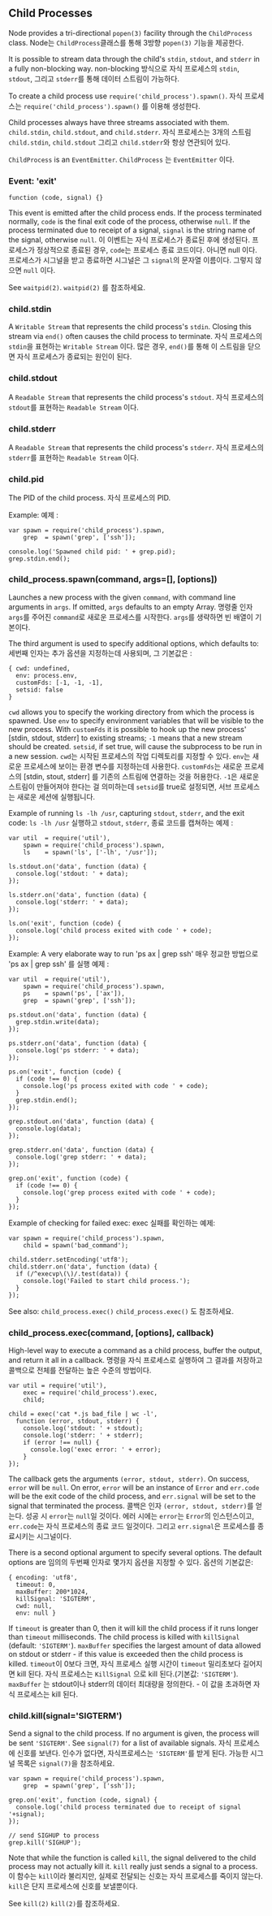 ## Child Processes

Node provides a tri-directional `popen(3)` facility through the `ChildProcess`
class.
Node는 `ChildProcess`클래스를 통해 3방향 `popen(3)` 기능을 제공한다.

It is possible to stream data through the child's `stdin`, `stdout`, and
`stderr` in a fully non-blocking way.
non-blocking 방식으로 자식 프로세스의 `stdin`, `stdout`, 그리고 `stderr`를 통해
데이터 스트림이 가능하다.

To create a child process use `require('child_process').spawn()`.
자식 프로세스는 `require('child_process').spawn()` 를 이용해 생성한다.

Child processes always have three streams associated with them. `child.stdin`,
`child.stdout`, and `child.stderr`.
자식 프로세스는 3개의 스트림 `child.stdin`, `child.stdout` 그리고 `child.stderr`와
항상 연관되어 있다.

`ChildProcess` is an `EventEmitter`.
`ChildProcess` 는 `EventEmitter` 이다.

### Event:  'exit'

`function (code, signal) {}`

This event is emitted after the child process ends. If the process terminated
normally, `code` is the final exit code of the process, otherwise `null`. If
the process terminated due to receipt of a signal, `signal` is the string name
of the signal, otherwise `null`.
이 이벤트는 자식 프로세스가 종료된 후에 생성된다. 프로세스가 정상적으로 종료된 경우,
`code`는 프로세스 종료 코드이다. 아니면 null 이다. 프로세스가 시그널을 받고 종료하면
시그널은 그 `signal`의 문자열 이름이다. 그렇지 않으면 `null` 이다.

See `waitpid(2)`.
`waitpid(2)` 를 참조하세요.

### child.stdin

A `Writable Stream` that represents the child process's `stdin`.
Closing this stream via `end()` often causes the child process to terminate.
자식 프로세스의 `stdin`을 표현하는 `Writable Stream` 이다. 많은 경우, `end()`를 통해 이
스트림을 닫으면 자식 프로세스가 종료되는 원인이 된다.

### child.stdout

A `Readable Stream` that represents the child process's `stdout`.
자식 프로세스의 `stdout`를 표현하는 `Readable Stream` 이다.

### child.stderr

A `Readable Stream` that represents the child process's `stderr`.
자식 프로세스의 `stderr`를 표현하는 `Readable Stream` 이다.

### child.pid

The PID of the child process.
자식 프로세스의 PID.

Example:
예제 :

    var spawn = require('child_process').spawn,
        grep  = spawn('grep', ['ssh']);

    console.log('Spawned child pid: ' + grep.pid);
    grep.stdin.end();


### child_process.spawn(command, args=[], [options])

Launches a new process with the given `command`, with  command line arguments in `args`.
If omitted, `args` defaults to an empty Array.
명령줄 인자 `args`를 주어진 `command`로 새로운 프로세스를 시작한다. `args`를 생략하면 빈 배열이
기본이다.

The third argument is used to specify additional options, which defaults to:
세번째 인자는 추가 옵션을 지정하는데 사용되며, 그 기본값은 :

    { cwd: undefined,
      env: process.env,
      customFds: [-1, -1, -1],
      setsid: false
    }

`cwd` allows you to specify the working directory from which the process is spawned.
Use `env` to specify environment variables that will be visible to the new process.
With `customFds` it is possible to hook up the new process' [stdin, stdout, stderr] to
existing streams; `-1` means that a new stream should be created. `setsid`,
if set true, will cause the subprocess to be run in a new session.
`cwd`는 시작된 프로세스의 작업 디렉토리를 지정할 수 있다. `env`는 새로운 프로세스에 보이는 환경 변수를
지정하는데 사용한다. `customFds`는 새로운 프로세스의 [stdin, stout, stderr] 를 기존의 스트림에
연결하는 것을 허용한다. `-1`은 새로운 스트림이 만들어져야 한다는 걸 의미하는데 `setsid`를 true로
설정되면, 서브 프로세스는 새로운 세션에 실행됩니다.

Example of running `ls -lh /usr`, capturing `stdout`, `stderr`, and the exit code:
`ls -lh /usr` 실행하고 `stdout`, `stderr`, 종료 코드를 캡쳐하는 예제 :

    var util  = require('util'),
        spawn = require('child_process').spawn,
        ls    = spawn('ls', ['-lh', '/usr']);

    ls.stdout.on('data', function (data) {
      console.log('stdout: ' + data);
    });

    ls.stderr.on('data', function (data) {
      console.log('stderr: ' + data);
    });

    ls.on('exit', function (code) {
      console.log('child process exited with code ' + code);
    });


Example: A very elaborate way to run 'ps ax | grep ssh'
매우 정교한 방법으로 'ps ax | grep ssh' 를 실행 예제 :

    var util  = require('util'),
        spawn = require('child_process').spawn,
        ps    = spawn('ps', ['ax']),
        grep  = spawn('grep', ['ssh']);

    ps.stdout.on('data', function (data) {
      grep.stdin.write(data);
    });

    ps.stderr.on('data', function (data) {
      console.log('ps stderr: ' + data);
    });

    ps.on('exit', function (code) {
      if (code !== 0) {
        console.log('ps process exited with code ' + code);
      }
      grep.stdin.end();
    });

    grep.stdout.on('data', function (data) {
      console.log(data);
    });

    grep.stderr.on('data', function (data) {
      console.log('grep stderr: ' + data);
    });

    grep.on('exit', function (code) {
      if (code !== 0) {
        console.log('grep process exited with code ' + code);
      }
    });


Example of checking for failed exec:
exec 실패를 확인하는 예제:

    var spawn = require('child_process').spawn,
        child = spawn('bad_command');

    child.stderr.setEncoding('utf8');
    child.stderr.on('data', function (data) {
      if (/^execvp\(\)/.test(data)) {
        console.log('Failed to start child process.');
      }
    });


See also: `child_process.exec()`
`child_process.exec()` 도 참조하세요.

### child_process.exec(command, [options], callback)

High-level way to execute a command as a child process, buffer the
output, and return it all in a callback.
명령을 자식 프로세스로 실행하여 그 결과를 저장하고 콜백으로 전체를 전달하는
높은 수준의 방법이다.

    var util = require('util'),
        exec = require('child_process').exec,
        child;

    child = exec('cat *.js bad_file | wc -l',
      function (error, stdout, stderr) {
        console.log('stdout: ' + stdout);
        console.log('stderr: ' + stderr);
        if (error !== null) {
          console.log('exec error: ' + error);
        }
    });

The callback gets the arguments `(error, stdout, stderr)`. On success, `error`
will be `null`.  On error, `error` will be an instance of `Error` and `err.code`
will be the exit code of the child process, and `err.signal` will be set to the
signal that terminated the process.
콜백은 인자 `(error, stdout, stderr)`를 얻는다. 성공 시 `error`는 `null`일 것이다.
에러 시에는 `error`는 `Error`의 인스턴스이고, `err.code`는 자식 프로세스의 종료 코드 일것이다.
그리고 `err.signal`은 프로세스를 종료시키는 시그널이다.

There is a second optional argument to specify several options. The default options are
임의의 두번째 인자로 몇가지 옵션을 지정할 수 있다. 옵션의 기본값은:

    { encoding: 'utf8',
      timeout: 0,
      maxBuffer: 200*1024,
      killSignal: 'SIGTERM',
      cwd: null,
      env: null }

If `timeout` is greater than 0, then it will kill the child process
if it runs longer than `timeout` milliseconds. The child process is killed with
`killSignal` (default: `'SIGTERM'`). `maxBuffer` specifies the largest
amount of data allowed on stdout or stderr - if this value is exceeded then
the child process is killed.
`timeout`이 0보다 크면, 자식 프로세스 실행 시간이 `timeout` 밀리초보다 길어지면 kill 된다. 자식
프로세스는 `KillSignal` 으로 kill 된다.(기본값: `'SIGTERM'`). `maxBuffer` 는 stdout이나
stderr의 데이터 최대량을 정의한다. - 이 값을 초과하면 자식 프로세스는 kill 된다.


### child.kill(signal='SIGTERM')

Send a signal to the child process. If no argument is given, the process will
be sent `'SIGTERM'`. See `signal(7)` for a list of available signals.
자식 프로세스에 신호를 보낸다. 인수가 없다면, 자식프로세스는 `'SIGTERM'`를 받게 된다.
가능한 시그널 목록은 `signal(7)`을 참조하세요.

    var spawn = require('child_process').spawn,
        grep  = spawn('grep', ['ssh']);

    grep.on('exit', function (code, signal) {
      console.log('child process terminated due to receipt of signal '+signal);
    });

    // send SIGHUP to process
    grep.kill('SIGHUP');

Note that while the function is called `kill`, the signal delivered to the child
process may not actually kill it.  `kill` really just sends a signal to a process.
이 함수는 `kill`이라 불리지만, 실제로 전달되는 신호는 자식 프로세스를 죽이지 않는다.
`kill`은 단지 프로세스에 신호를 보낼뿐이다.

See `kill(2)`
`kill(2)`를 참조하세요.
